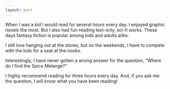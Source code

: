 ```yaml
---
layout: post
---
```

When I was a kid I would read for several hours every day. I enjoyed graphic novels the most. But I also had fun reading text-only, sci-fi works. These days fantasy fiction is popular among kids and adults alike. 

I still love hanging out at the stores, but on the weekends, I have to compete with the kids for a seat at the nooks. 

Interestingly, I have never gotten a wrong answer for the question, "Where do I find the Spice Melange?"

I highly recommend reading for three hours every day. And, if you ask me the question, I will know what you have been reading! 
